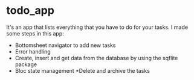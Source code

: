 # todo_app

It's an app that lists everything that you have to do for your tasks.
 I made some steps in this app:
* Bottomsheet navigator to add new tasks
* Error handling 
* Create, insert and get data from the database by using the sqflite package 
* Bloc state management
*Delete and archive the tasks

